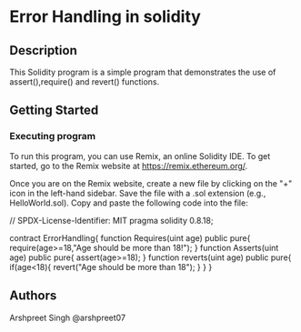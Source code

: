 # Error Handling in solidity 

## Description

This Solidity program is a simple program that demonstrates the use of assert(),require() and revert() functions.

## Getting Started

### Executing program

To run this program, you can use Remix, an online Solidity IDE. To get started, go to the Remix website at https://remix.ethereum.org/.

Once you are on the Remix website, create a new file by clicking on the "+" icon in the left-hand sidebar. Save the file with a .sol extension (e.g., HelloWorld.sol). Copy and paste the following code into the file:

// SPDX-License-Identifier: MIT
pragma solidity 0.8.18;

contract ErrorHandling{
    function Requires(uint age) public pure{
        require(age>=18,"Age should be more than 18!");
    }
    function Asserts(uint age) public pure{
        assert(age>=18);
    }
    function reverts(uint age) public pure{
        if(age<18){
            revert("Age should be more than 18");
        }
    }
}

## Authors

Arshpreet Singh
@arshpreet07

